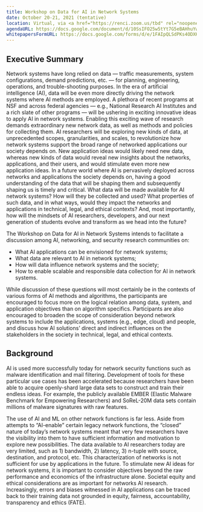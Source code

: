 ```yaml
---
title: Workshop on Data for AI in Network Systems
date: October 20-21, 2021 (tentative)
location: Virtual, via <a href="https://renci.zoom.us/tbd" rel="noopener noreferrer">Zoom</a>
agendaURL: https://docs.google.com/document/d/10SsIFO25w5tYt7G5eBAHhuYwhP3kcfNorjW-pYRJ4gg/preview
whitepapersFormURL: https://docs.google.com/forms/d/e/1FAIpQLSdPKs4ODXKHpQPPinER8ZOk3aMWE0NnX8L4EQwBNRv2Kssbpg/viewform?embedded=true
---
```

## Executive Summary

Network systems have long relied on data &mdash; traffic measurements, system configurations, demand predictions, etc. &mdash; for planning, engineering, operations, and trouble-shooting purposes.  In the era of artificial intelligence (AI), data will be even more directly driving the network systems where AI methods are employed.  A plethora of recent programs at NSF and across federal agencies &mdash; e.g., National Research AI Institutes and a rich slate of other programs &mdash; will be ushering in exciting innovative ideas to apply AI in network systems. Enabling this exciting wave of research demands extraordinary new network data, as well as methods and policies for collecting them. AI researchers will be exploring new kinds of data, at unprecedented scopes, granularities, and scales, to revolutionize how network systems support the broad range of networked applications our society depends on.  New application ideas would likely need new data, whereas new kinds of data would reveal new insights about the networks, applications, and their users, and would stimulate even more new application ideas.  In a future world where AI is pervasively deployed across networks and applications the society depends on, having a good understanding of the data that will be shaping them and subsequently shaping us is timely and critical.  What data will be made available for AI network systems?  How will they be collected and used?  What properties of such data, and in what ways, would they impact the networks and applications in technical, legal, and ethical contexts?  And, most importantly, how will the mindsets of AI researchers, developers, and our next generation of students evolve and transform as we head into the future?

The Workshop on Data for AI in Network Systems intends to facilitate a discussion among AI, networking, and security research communities on:

- What AI applications can be envisioned for network systems; 
- What data are relevant to AI in network systems;
- How will data influence network systems and the society;
- How to enable scalable and responsible data collection for AI in network systems.

While discussion of these questions will most certainly be in the contexts of various forms of AI methods and algorithms, the participants are encouraged to focus more on the logical relation among data, system, and application objectives than on algorithm specifics. Participants are also encouraged to broaden the scope of consideration beyond network systems to include the applications, systems (e.g., edge, cloud) and people, and discuss how AI solutions’ direct and indirect influences on the stakeholders in the society in technical, legal, and ethical contexts.

## Background

AI is used more successfully today for network security functions such as malware identification and mail filtering. Development of tools for these particular use cases has been accelerated because researchers have been able to acquire openly-shard large data sets to construct and train their endless ideas. For example, the publicly available EMBER (Elastic Malware Benchmark for Empowering Researchers) and SoReL-20M data sets contain millions of malware signatures with raw features.

The use of AI and ML on other network functions is far less.  Aside from attempts to “AI-enable” certain legacy network functions, the “closed” nature of today’s network systems meant that very few researchers have the visibility into them to have sufficient information and motivation to explore new possibilities.  The data available to AI researchers today are very limited, such as 1) bandwidth, 2) latency, 3) n-tuple with source, destination, and protocol, etc. This characterization of networks is not sufficient for use by applications in the future. To stimulate new AI ideas for network systems, it is important to consider objectives beyond the raw performance and economics of the infrastructure alone.  Societal equity and ethical considerations are as important for networks AI research.  Increasingly, errors and biases witnessed in AI applications can be traced back to their training data not grounded in equity, fairness, accountability, transparency and ethics (FATE).